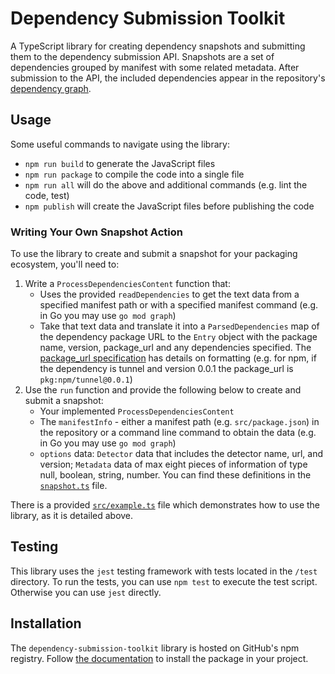 # Dependency Submission Toolkit

A TypeScript library for creating dependency snapshots and submitting them to the dependency submission API. Snapshots are a set of dependencies grouped by manifest with some related metadata. After submission to the API, the included dependencies appear in the repository's [dependency graph](https://docs.github.com/en/code-security/supply-chain-security/understanding-your-software-supply-chain/about-the-dependency-graph).  

## Usage

Some useful commands to navigate using the library: 

- `npm run build` to generate the JavaScript files
- `npm run package` to compile the code into a single file
- `npm run all` will do the above and additional commands (e.g. lint the code, test)
- `npm publish` will create the JavaScript files before publishing the code

### Writing Your Own Snapshot Action

To use the library to create and submit a snapshot for your packaging ecosystem, you'll need to:

1. Write a `ProcessDependenciesContent` function that: 
    - Uses the provided `readDependencies` to get the text data from a specified manifest path or with a specified manifest command (e.g. in Go you may use `go mod graph`)
    - Take that text data and translate it into a `ParsedDependencies` map of the dependency package URL to the `Entry` object with the package name, version, package_url and any dependencies specified. The [package_url specification](https://github.com/package-url/purl-spec) has details on formatting (e.g. for npm, if the dependency is tunnel and version 0.0.1 the package_url is `pkg:npm/tunnel@0.0.1`)
2. Use the `run` function and provide the following below to create and submit a snapshot:
    - Your implemented `ProcessDependenciesContent`
    - The `manifestInfo` - either a manifest path (e.g. `src/package.json`) in the repository or a command line command to obtain the data (e.g. in Go you may use `go mod graph`)
    - `options` data: `Detector` data that includes the detector name, url, and version; `Metadata` data of max eight pieces of information of type null, boolean, string, number. You can find these definitions in the [`snapshot.ts`](https://github.com/github/dependency-submission-toolkit/blob/main/src/snapshot.ts) file.

There is a provided [`src/example.ts`](https://github.com/github/dependency-submission-toolkit/blob/main/src/example.ts) file which demonstrates how to use the library, as it is detailed above.

## Testing

This library uses the `jest` testing framework with tests located in the `/test` directory. To run the tests, you can use `npm test` to execute the test script. Otherwise you can use `jest` directly.

## Installation

The `dependency-submission-toolkit` library is hosted on GitHub's npm registry. Follow [the documentation](https://docs.github.com/en/packages/working-with-a-github-packages-registry/working-with-the-npm-registry#installing-a-package) to install the package in your project.
